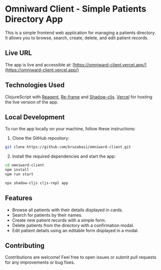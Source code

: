 # Omniward Client - Simple Patients Directory App

This is a simple frontend web application for managing a patients directory. It allows you to browse, search, create, delete, and edit patient records.

## Live URL

The app is live and accessible at: [https://omniward-client.vercel.app/](https://omniward-client.vercel.app/)

## Technologies Used

ClojureScript with [Reagent](http://reagent-project.github.io), [Re-frame](https://github.com/day8/re-frame) and [Shadow-cljs](https://github.com/thheller/shadow-cljs).
[Vercel](http://vercel.com/) for hosting the live version of the app.


## Local Development

To run the app locally on your machine, follow these instructions:

1. Clone the GitHub repository:

```bash
git clone https://github.com/kruzabasi/omniward-client.git 
```
2. Install the required dependencies and start the app:

```bash
cd omniward-client
npm install
npm run start

npx shadow-cljs cljs-repl app
```
## Features

* Browse all patients with their details displayed in cards.
* Search for patients by their names.
* Create new patient records with a simple form.
* Delete patients from the directory with a confirmation modal.
* Edit patient details using an editable form displayed in a modal.

## Contributing

Contributions are welcome! Feel free to open issues or submit pull requests for any improvements or bug fixes.
